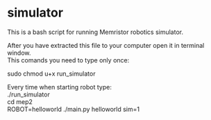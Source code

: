 # simulator
This is a bash script for running Memristor robotics simulator.

After you have extracted this file to your computer open it in terminal window.    
This comands you need to type only once:  

sudo chmod u+x run_simulator    
  

Every time when starting robot type:    
./run_simulator      
cd mep2  
ROBOT=helloworld ./main.py helloworld sim=1


